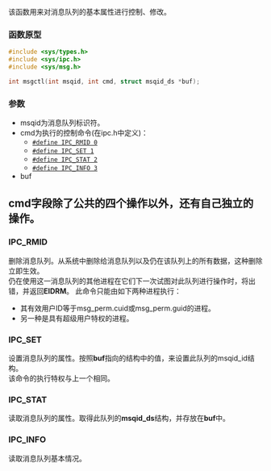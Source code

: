 该函数用来对消息队列的基本属性进行控制、修改。
### 函数原型
```c
#include <sys/types.h>
#include <sys/ipc.h>
#include <sys/msg.h>

int msgctl(int msqid, int cmd, struct msqid_ds *buf);
```
### 参数
* msqid为消息队列标识符。
* cmd为执行的控制命令(在ipc.h中定义)：
  * [`#define IPC_RMID 0`](#ipc_rmid)
  * [`#define IPC_SET 1`](#ipc_set)
  * [`#define IPC_STAT 2`](#ipc_stat)
  * [`#define IPC_INFO 3`](#ipc_info)
* buf

cmd字段除了公共的四个操作以外，还有自己独立的操作。
-------------------
### IPC_RMID
删除消息队列。从系统中删除给消息队列以及仍在该队列上的所有数据，这种删除立即生效。  
仍在使用这一消息队列的其他进程在它们下一次试图对此队列进行操作时，将出错，并返回**EIDRM**。
此命令只能由如下两种进程执行：
* 其有效用户ID等于msg_perm.cuid或msg_perm.guid的进程。
* 另一种是具有超级用户特权的进程。

### IPC_SET
设置消息队列的属性。按照**buf**指向的结构中的值，来设置此队列的msqid_id结构。  
该命令的执行特权与上一个相同。
### IPC_STAT
读取消息队列的属性。取得此队列的**msqid_ds**结构，并存放在**buf**中。

### IPC_INFO
读取消息队列基本情况。